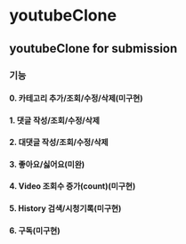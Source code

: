 # youtubeClone

## youtubeClone for submission


### 기능 

#### 0. 카테고리 추가/조회/수정/삭제(미구현)

#### 1. 댓글 작성/조회/수정/삭제

#### 2. 대댓글 작성/조회/수정/삭제

#### 3. 좋아요/싫어요(미완)

#### 4. Video 조회수 증가(count)(미구현)

#### 5. History 검색/시청기록(미구현)

#### 6. 구독(미구현)

